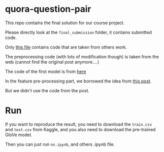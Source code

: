 # quora-question-pair

This repo contains the final solution for our course project.

Please directly look at the `final_submission` folder, it contains submitted code.

Only [this file](https://github.com/Kulbear/quora-question-pair/blob/master/final_submission/nn.ipynb) contains code that are taken from others work.

The preprocessing code (with lots of modification though) is taken from the web (cannot find the original post anymore....)

The code of the first model is from [here](https://www.kaggle.com/lystdo/lb-0-18-lstm-with-glove-and-magic-features)

In the feature pre-processing part, we borrowed the idea from [this post](https://www.kaggle.com/act444/lb-0-158-xgb-handcrafted-leaky).

But we didn't use the code from the post.

# Run

If you want to reproduce the result, you need to download the `train.csv` and `test.csv` from Kaggle, and you also need to download the pre-trained GloVe model.

Then you can just run `nn.ipynb`, and others .ipynb file.
